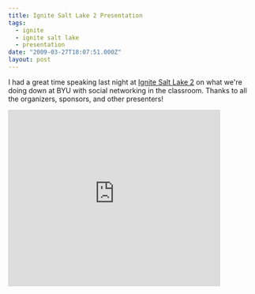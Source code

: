 ```yaml
---
title: Ignite Salt Lake 2 Presentation
tags:
  - ignite
  - ignite salt lake
  - presentation
date: "2009-03-27T18:07:51.000Z"
layout: post
---
```


I had a great time speaking last night at [Ignite Salt Lake 2][0] on what we're doing down at BYU with social networking in the classroom. Thanks to all the organizers, sponsors, and other presenters!

<p>
  <iframe src="http://www.slideshare.net/slideshow/embed_code/1211626" width="427" height="356" frameborder="0" marginwidth="0" marginheight="0" scrolling="no" style="border:1px solid #CCC; border-width:1px 1px 0; margin-bottom:5px; max-width: 100%;" allowfullscreen> </iframe>
</p>


[0]: http://www.ignitesaltlake.com/ignite/index.cfm
